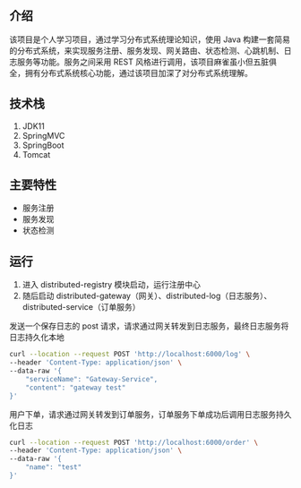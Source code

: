 ## 介绍
该项目是个人学习项目，通过学习分布式系统理论知识，使用 Java 构建一套简易的分布式系统，来实现服务注册、服务发现、网关路由、状态检测、心跳机制、日志服务等功能。服务之间采用 REST 风格进行调用，该项目麻雀虽小但五脏俱全，拥有分布式系统核心功能，通过该项目加深了对分布式系统理解。
## 技术栈
1. JDK11
2. SpringMVC
3. SpringBoot
4. Tomcat

## 主要特性
* 服务注册
* 服务发现
* 状态检测

## 运行
1. 进入 distributed-registry 模块启动，运行注册中心
2. 随后启动 distributed-gateway（网关）、distributed-log（日志服务）、distributed-service（订单服务）

发送一个保存日志的 post 请求，请求通过网关转发到日志服务，最终日志服务将日志持久化本地
``` sh
curl --location --request POST 'http://localhost:6000/log' \
--header 'Content-Type: application/json' \
--data-raw '{
    "serviceName": "Gateway-Service",
    "content": "gateway test"
}'
```
用户下单，请求通过网关转发到订单服务，订单服务下单成功后调用日志服务持久化日志
```sh
curl --location --request POST 'http://localhost:6000/order' \
--header 'Content-Type: application/json' \
--data-raw '{
    "name": "test"
}'
```



  
